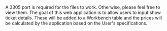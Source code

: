 A 3305 port is required for the files to work. Otherwise, please feel free to view them. The goal of this web application is to allow users to input show ticket details. 
These will be added to a Workbench table and the prices will be calculated by the application based on the User's specifications.
